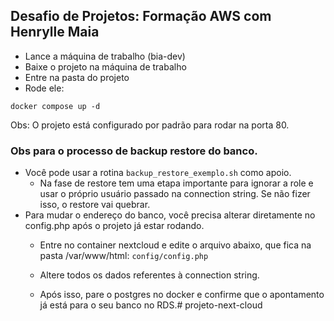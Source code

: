 ## Desafio de Projetos: Formação AWS com Henrylle Maia

- Lance a máquina de trabalho (bia-dev)
- Baixe o projeto na máquina de trabalho
- Entre na pasta do projeto
- Rode ele:

```
docker compose up -d
```

Obs: O projeto está configurado por padrão para rodar na porta 80.


### Obs para o processo de backup restore do banco.

- Você pode usar a rotina `backup_restore_exemplo.sh` como apoio.
    - Na fase de restore tem uma etapa importante para ignorar a role e usar o próprio usuário passado na connection string. Se não fizer isso, o restore vai quebrar.
- Para mudar o endereço do banco, você precisa alterar diretamente no config.php após o projeto já estar rodando.
    - Entre no container nextcloud e edite o arquivo abaixo, que fica na pasta /var/www/html:
        `config/config.php`

    - Altere todos os dados referentes à connection string.
    - Após isso, pare o postgres no docker e confirme que o apontamento já está para o seu banco no RDS.# projeto-next-cloud

